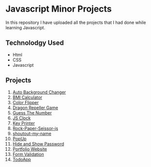 # Javascript Minor Projects
In this repository I have uploaded all the projects that I had done while learning Javascript.
## Technolodgy Used
  - Html
  - CSS
  - Javascript
## Projects
1. [Auto Background Changer](https://github.com/i-Riyaj/Javascript-project-learnings/tree/main/AutoBackgroundChanger)
2. [BMI Calculator](https://github.com/i-Riyaj/Javascript-project-learnings/tree/main/BMI%20Calculator)
3. [Color Flipper](https://github.com/i-Riyaj/Javascript-Learnings_Projects/tree/main/Color%20Flipper)
4. [Dragon Repeller Game](https://github.com/i-Riyaj/Javascript-project-learnings/tree/main/Dragon%20Repeller)
5. [Guess The Number](https://github.com/i-Riyaj/Javascript-project-learnings/tree/main/Guess%20The%20Number)
6. [JS Clock](https://github.com/i-Riyaj/Javascript-project-learnings/tree/main/JS%20Clock)
7. [Key Printer](https://github.com/i-Riyaj/Javascript-project-learnings/tree/main/KeyPrinter)
8. [Rock-Paper-Seissor-js](https://github.com/i-Riyaj/Javascript-project-learnings/tree/main/Rock-Paper-Seissor-js)
9. [shoutout-my-name](https://github.com/i-Riyaj/Javascript-project-learnings/tree/main/shoutout-my-name)
10. [PopUp](https://github.com/i-Riyaj/Javascript-Learnings_Projects/tree/main/PopUp)
11. [Hide and Show Password](https://github.com/i-Riyaj/Javascript-Learnings_Projects/tree/main/Hide%20and%20Show%20Password)
12. [Portfolio Website](https://github.com/i-Riyaj/Javascript-Learnings_Projects/tree/main/Portfolio%20Website)
13. [Form Validation](https://github.com/i-Riyaj/Javascript-Learnings_Projects/tree/main/Form%20Validation)
14. [TodoApp](https://i-riyaj.github.io/Javascript-Learnings_Projects/TodoApp/)
